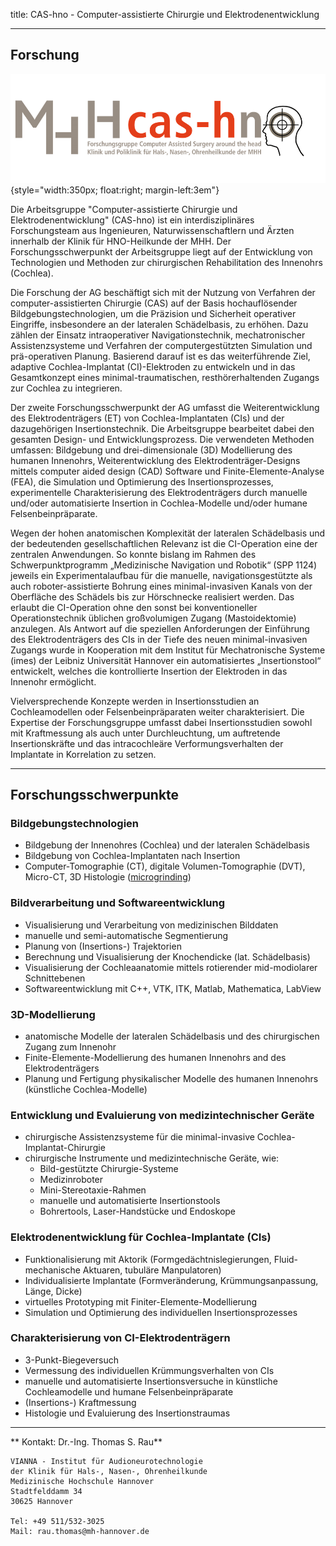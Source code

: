 title: CAS-hno - Computer-assistierte Chirurgie und Elektrodenentwicklung

 - - - 
 


## Forschung

![cash-logo](majdani/cas-h.png){style="width:350px; float:right; margin-left:3em"}

Die Arbeitsgruppe "Computer-assistierte Chirurgie und Elektrodenentwicklung" (CAS-hno) ist ein interdisziplinäres Forschungsteam aus Ingenieuren, Naturwissenschaftlern und Ärzten innerhalb der Klinik für HNO-Heilkunde der MHH. Der Forschungsschwerpunkt der Arbeitsgruppe liegt auf der Entwicklung von Technologien und Methoden zur chirurgischen Rehabilitation des Innenohrs (Cochlea).

Die Forschung der AG beschäftigt sich mit der Nutzung von Verfahren der computer-assistierten Chirurgie (CAS) auf der Basis hochauflösender Bildgebungstechnologien, um die Präzision und Sicherheit operativer Eingriffe, insbesondere an der lateralen Schädelbasis, zu erhöhen. Dazu zählen der Einsatz intraoperativer Navigationstechnik, mechatronischer Assistenzsysteme und Verfahren der computergestützten Simulation und prä-operativen Planung. Basierend darauf ist es das weiterführende Ziel, adaptive Cochlea-Implantat (CI)-Elektroden zu entwickeln und in das Gesamtkonzept eines minimal-traumatischen, resthörerhaltenden Zugangs zur Cochlea zu integrieren.


Der zweite Forschungsschwerpunkt der AG umfasst die Weiterentwicklung des Elektrodenträgers (ET) von Cochlea-Implantaten (CIs) und der dazugehörigen Insertionstechnik. Die Arbeitsgruppe bearbeitet dabei den gesamten Design- und Entwicklungsprozess. Die verwendeten Methoden umfassen: Bildgebung und  drei-dimensionale (3D) Modellierung des humanen Innenohrs, Weiterentwicklung des Elektrodenträger-Designs mittels computer aided design (CAD) Software und Finite-Elemente-Analyse (FEA), die Simulation und Optimierung des Insertionsprozesses, experimentelle Charakterisierung  des Elektrodenträgers durch manuelle und/oder automatisierte Insertion in Cochlea-Modelle und/oder humane Felsenbeinpräparate. 



Wegen der hohen anatomischen Komplexität der lateralen Schädelbasis und der bedeutenden gesellschaftlichen Relevanz ist die CI-Operation eine der zentralen Anwendungen. So konnte bislang im Rahmen des Schwerpunktprogramm „Medizinische Navigation und Robotik“ (SPP 1124) jeweils ein Experimentalaufbau für die manuelle, navigationsgestützte als auch roboter-assistierte Bohrung eines minimal-invasiven Kanals von der Oberfläche des Schädels bis zur Hörschnecke realisiert werden. Das erlaubt die CI-Operation ohne den sonst bei konventioneller Operationstechnik üblichen großvolumigen Zugang (Mastoidektomie) anzulegen. Als Antwort auf die speziellen Anforderungen der Einführung des Elektrodenträgers des CIs in der Tiefe des neuen minimal-invasiven Zugangs wurde in Kooperation mit dem Institut für Mechatronische Systeme (imes) der Leibniz Universität Hannover ein automatisiertes „Insertionstool“ entwickelt, welches die kontrollierte Insertion der Elektroden in das Innenohr ermöglicht.

Vielversprechende Konzepte werden in Insertionsstudien an Cochleamodellen oder Felsenbeinpräparaten weiter charakterisiert. Die Expertise der Forschungsgruppe umfasst dabei Insertionsstudien sowohl mit Kraftmessung als auch unter Durchleuchtung, um auftretende Insertionskräfte und das intracochleäre Verformungsverhalten der Implantate in Korrelation zu setzen.

 - - -
 
## Forschungsschwerpunkte

### Bildgebungstechnologien
- Bildgebung der Innenohres (Cochlea) und der lateralen Schädelbasis
- Bildgebung von Cochlea-Implantaten nach Insertion
- Computer-Tomographie (CT), digitale Volumen-Tomographie (DVT), Micro-CT, 3D Histologie ([microgrinding](majdani/methods/microgrinding.html "Schliffpräparation"))

### Bildverarbeitung und Softwareentwicklung
- Visualisierung und Verarbeitung von medizinischen Bilddaten
- manuelle und semi-automatische Segmentierung
- Planung von (Insertions-) Trajektorien
- Berechnung und Visualisierung der Knochendicke (lat. Schädelbasis)
- Visualisierung der Cochleaanatomie mittels rotierender mid-modiolarer Schnittebenen
- Softwareentwicklung mit C++, VTK, ITK, Matlab, Mathematica, LabView

### 3D-Modellierung
- anatomische Modelle der lateralen Schädelbasis und des chirurgischen Zugang zum Innenohr
- Finite-Elemente-Modellierung des humanen Innenohrs and des Elektrodenträgers
- Planung und Fertigung physikalischer Modelle des humanen Innenohrs (künstliche Cochlea-Modelle)

### Entwicklung und Evaluierung von medizintechnischer Geräte
- chirurgische Assistenzsysteme für die minimal-invasive Cochlea-Implantat-Chirurgie
- chirurgische Instrumente und medizintechnische Geräte, wie:
	- Bild-gestützte Chirurgie-Systeme
	- Medizinroboter
	- Mini-Stereotaxie-Rahmen
	- manuelle und automatisierte Insertionstools
	- Bohrertools, Laser-Handstücke und Endoskope

### Elektrodenentwicklung für Cochlea-Implantate (CIs)
- Funktionalisierung mit Aktorik (Formgedächtnislegierungen, Fluid-mechanische Aktuaren, tubuläre Manpulatoren)
- Individualisierte Implantate (Formveränderung, Krümmungsanpassung, Länge, Dicke)
- virtuelles Prototyping mit Finiter-Elemente-Modellierung
- Simulation und Optimierung des individuellen Insertionsprozesses

### Charakterisierung von CI-Elektrodenträgern
- 3-Punkt-Biegeversuch
- Vermessung des individuellen Krümmungsverhalten von CIs
- manuelle und automatisierte Insertionsversuche in künstliche Cochleamodelle und humane Felsenbeinpräparate
- (Insertions-) Kraftmessung
- Histologie und Evaluierung des Insertionstraumas


- - - 

** Kontakt: Dr.-Ing. Thomas S. Rau**

    VIANNA - Institut für Audioneurotechnologie
    der Klinik für Hals-, Nasen-, Ohrenheilkunde
    Medizinische Hochschule Hannover
    Stadtfelddamm 34
    30625 Hannover
    
	Tel: +49 511/532-3025
    Mail: rau.thomas@mh-hannover.de
